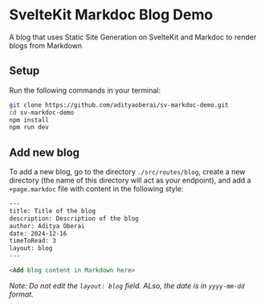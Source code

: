 # SvelteKit Markdoc Blog Demo

A blog that uses Static Site Generation on SvelteKit and Markdoc to render blogs from Markdown

## Setup

Run the following commands in your terminal:

```bash
git clone https://github.com/adityaoberai/sv-markdoc-demo.git
cd sv-markdoc-demo
npm install
npm run dev
```

## Add new blog

To add a new blog, go to the directory `./src/routes/blog`, create a new directory (the name of this directory will act as your endpoint), and add a `+page.markdoc` file with content in the following style:

```html
---
title: Title of the blog
description: Description of the blog
author: Aditya Oberai
date: 2024-12-16
timeToRead: 3
layout: blog
---

<Add blog content in Markdown here>
```
 _Note: Do not edit the `layout: blog` field. ALso, the date is in `yyyy-mm-dd` format._
